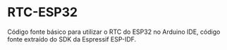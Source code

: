 # RTC-ESP32
Código fonte básico para utilizar o RTC do ESP32 no Arduino IDE, código fonte extraído do SDK da Espressif ESP-IDF.
